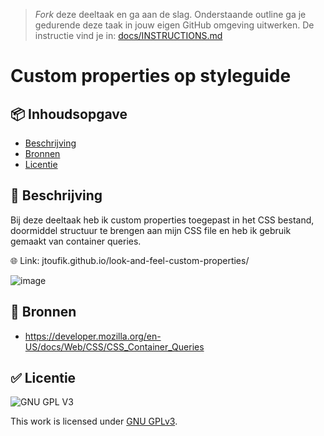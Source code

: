 > _Fork_ deze deeltaak en ga aan de slag. 
Onderstaande outline ga je gedurende deze taak in jouw eigen GitHub omgeving uitwerken. 
De instructie vind je in: [docs/INSTRUCTIONS.md](docs/INSTRUCTIONS.md)

# Custom properties op styleguide 


## 📦 Inhoudsopgave

  * [Beschrijving](#-beschrijving)
  * [Bronnen](#-bronnen)
  * [Licentie](#-licentie)
  
## 📝 Beschrijving 

Bij deze deeltaak heb ik custom properties toegepast in het CSS bestand, doormiddel structuur te brengen aan mijn CSS file en heb ik gebruik gemaakt van container queries.
 

🌐 Link:   jtoufik.github.io/look-and-feel-custom-properties/

![image](https://user-images.githubusercontent.com/112856590/203951967-4753300b-17eb-483f-898f-7d7200a56907.png)

## 📖 Bronnen 

- https://developer.mozilla.org/en-US/docs/Web/CSS/CSS_Container_Queries

## ✅ Licentie

![GNU GPL V3](https://www.gnu.org/graphics/gplv3-127x51.png)

This work is licensed under [GNU GPLv3](./LICENSE).
